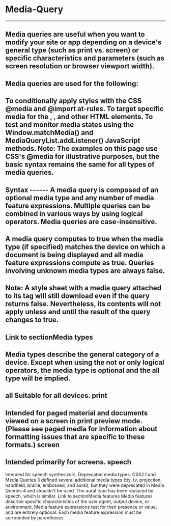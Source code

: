 # Media-Query
---------------------

Media queries are useful when you want to modify your site or app depending on a device's general type (such as print vs. screen) or specific characteristics and parameters (such as screen resolution or browser viewport width).
-----------------------------------------------
Media queries are used for the following:
--------------------------------------------
To conditionally apply styles with the CSS @media and @import at-rules.
To target specific media for the <link>, <source>, and other HTML elements.
To test and monitor media states using the Window.matchMedia() and MediaQueryList.addListener() JavaScript methods.
Note: The examples on this page use CSS's @media for illustrative purposes, but the basic syntax remains the same for all types of media queries.
--------
<h2> Syntax </2>
------
A media query is composed of an optional media type and any number of media feature expressions. Multiple queries can be combined in various ways by using logical operators. Media queries are case-insensitive.

A media query computes to true when the media type (if specified) matches the device on which a document is being displayed and all media feature expressions compute as true. Queries involving unknown media types are always false.
-----------------------------------------------------
Note: A style sheet with a media query attached to its <link> tag will still download even if the query returns false. Nevertheless, its contents will not apply unless and until the result of the query changes to true.
-----------------------------------------------------
Link to sectionMedia types
--------------------------------
Media types describe the general category of a device. Except when using the not or only logical operators, the media type is optional and the all type will be implied.
------------------------
all
Suitable for all devices.
print
-----
Intended for paged material and documents viewed on a screen in print preview mode. (Please see paged media for information about formatting issues that are specific to these formats.)
screen
------
Intended primarily for screens.
speech
-------
Intended for speech synthesizers.
Deprecated media types: CSS2.1 and Media Queries 3 defined several additional media types (tty, tv, projection, handheld, braille, embossed, and aural), but they were deprecated in Media Queries 4 and shouldn't be used. The aural type has been replaced by speech, which is similar.
Link to sectionMedia features
Media features describe specific characteristics of the user agent, output device, or environment. Media feature expressions test for their presence or value, and are entirely optional. Each media feature expression must be surrounded by parentheses.

